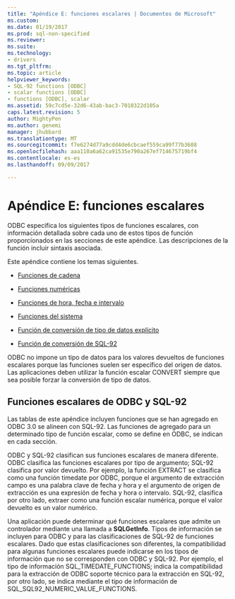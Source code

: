 ```yaml
---
title: "Apéndice E: funciones escalares | Documentos de Microsoft"
ms.custom: 
ms.date: 01/19/2017
ms.prod: sql-non-specified
ms.reviewer: 
ms.suite: 
ms.technology:
- drivers
ms.tgt_pltfrm: 
ms.topic: article
helpviewer_keywords:
- SQL-92 functions [ODBC]
- scalar functions [ODBC]
- functions [ODBC], scalar
ms.assetid: 59c7cd5e-32d6-43ab-bac3-7010322d105a
caps.latest.revision: 5
author: MightyPen
ms.author: genemi
manager: jhubbard
ms.translationtype: MT
ms.sourcegitcommit: f7e6274d77a9cdd4de6cbcaef559ca99f77b3608
ms.openlocfilehash: aaa110a6a62ca91535e790a267ef714675719bf4
ms.contentlocale: es-es
ms.lasthandoff: 09/09/2017

---
```

# <a name="appendix-e-scalar-functions"></a>Apéndice E: funciones escalares
ODBC especifica los siguientes tipos de funciones escalares, con información detallada sobre cada uno de estos tipos de función proporcionados en las secciones de este apéndice. Las descripciones de la función incluir sintaxis asociada.  
  
 Este apéndice contiene los temas siguientes.  
  
-   [Funciones de cadena](../../../odbc/reference/appendixes/string-functions.md)  
  
-   [Funciones numéricas](../../../odbc/reference/appendixes/numeric-functions.md)  
  
-   [Funciones de hora, fecha e intervalo](../../../odbc/reference/appendixes/time-date-and-interval-functions.md)  
  
-   [Funciones del sistema](../../../odbc/reference/appendixes/system-functions.md)  
  
-   [Función de conversión de tipo de datos explícito](../../../odbc/reference/appendixes/explicit-data-type-conversion-function.md)  
  
-   [Función de conversión de SQL-92](../../../odbc/reference/appendixes/sql-92-cast-function.md)  
  
 ODBC no impone un tipo de datos para los valores devueltos de funciones escalares porque las funciones suelen ser específico del origen de datos. Las aplicaciones deben utilizar la función escalar CONVERT siempre que sea posible forzar la conversión de tipo de datos.  
  
## <a name="odbc-and-sql-92-scalar-functions"></a>Funciones escalares de ODBC y SQL-92  
 Las tablas de este apéndice incluyen funciones que se han agregado en ODBC 3.0 se alineen con SQL-92. Las funciones de agregado para un determinado tipo de función escalar, como se define en ODBC, se indican en cada sección.  
  
 ODBC y SQL-92 clasifican sus funciones escalares de manera diferente. ODBC clasifica las funciones escalares por tipo de argumento; SQL-92 clasifica por valor devuelto. Por ejemplo, la función EXTRACT se clasifica como una función timedate por ODBC, porque el argumento de extracción campo es una palabra clave de fecha y hora y el argumento de origen de extracción es una expresión de fecha y hora o intervalo. SQL-92, clasifica por otro lado, extraer como una función escalar numérica, porque el valor devuelto es un valor numérico.  
  
 Una aplicación puede determinar qué funciones escalares que admite un controlador mediante una llamada a **SQLGetInfo**. Tipos de información se incluyen para ODBC y para las clasificaciones de SQL-92 de funciones escalares. Dado que estas clasificaciones son diferentes, la compatibilidad para algunas funciones escalares puede indicarse en los tipos de información que no se corresponden con ODBC y SQL-92. Por ejemplo, el tipo de información SQL_TIMEDATE_FUNCTIONS; indica la compatibilidad para la extracción de ODBC soporte técnico para la extracción en SQL-92, por otro lado, se indica mediante el tipo de información de SQL_SQL92_NUMERIC_VALUE_FUNCTIONS.
